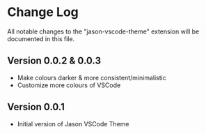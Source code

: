 # Change Log

All notable changes to the "jason-vscode-theme" extension will be documented in this file.

## Version 0.0.2 & 0.0.3
- Make colours darker & more consistent/minimalistic
- Customize more colours of VSCode

## Version 0.0.1
- Initial version of Jason VSCode Theme